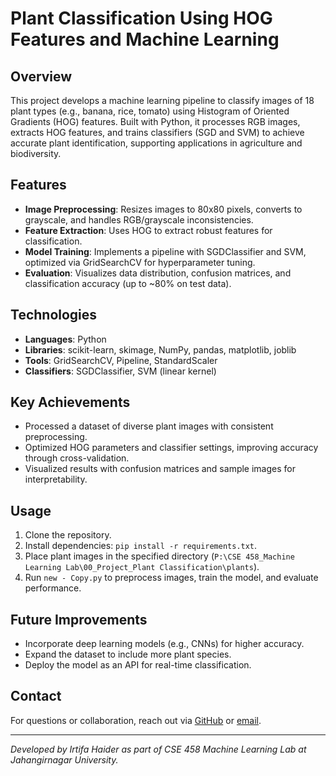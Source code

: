 # Plant Classification Using HOG Features and Machine Learning

## Overview
This project develops a machine learning pipeline to classify images of 18 plant types (e.g., banana, rice, tomato) using Histogram of Oriented Gradients (HOG) features. Built with Python, it processes RGB images, extracts HOG features, and trains classifiers (SGD and SVM) to achieve accurate plant identification, supporting applications in agriculture and biodiversity.

## Features
- **Image Preprocessing**: Resizes images to 80x80 pixels, converts to grayscale, and handles RGB/grayscale inconsistencies.
- **Feature Extraction**: Uses HOG to extract robust features for classification.
- **Model Training**: Implements a pipeline with SGDClassifier and SVM, optimized via GridSearchCV for hyperparameter tuning.
- **Evaluation**: Visualizes data distribution, confusion matrices, and classification accuracy (up to ~80% on test data).

## Technologies
- **Languages**: Python
- **Libraries**: scikit-learn, skimage, NumPy, pandas, matplotlib, joblib
- **Tools**: GridSearchCV, Pipeline, StandardScaler
- **Classifiers**: SGDClassifier, SVM (linear kernel)

## Key Achievements
- Processed a dataset of diverse plant images with consistent preprocessing.
- Optimized HOG parameters and classifier settings, improving accuracy through cross-validation.
- Visualized results with confusion matrices and sample images for interpretability.

## Usage
1. Clone the repository.
2. Install dependencies: `pip install -r requirements.txt`.
3. Place plant images in the specified directory (`P:\CSE 458_Machine Learning Lab\00_Project_Plant Classification\plants`).
4. Run `new - Copy.py` to preprocess images, train the model, and evaluate performance.

## Future Improvements
- Incorporate deep learning models (e.g., CNNs) for higher accuracy.
- Expand the dataset to include more plant species.
- Deploy the model as an API for real-time classification.

## Contact
For questions or collaboration, reach out via [GitHub](https://github.com/IrtifaHaider) or [email](mailto:haiderirtifa@gmail.com).

---

*Developed by Irtifa Haider as part of CSE 458 Machine Learning Lab at Jahangirnagar University.*
